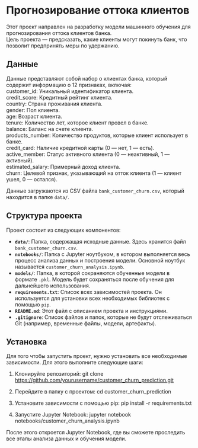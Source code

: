 # Прогнозирование оттока клиентов

Этот проект направлен на разработку модели машинного обучения для прогнозирования оттока клиентов банка.  
Цель проекта — предсказать, какие клиенты могут покинуть банк, что позволит предпринять меры по удержанию.

## Данные
Данные представляют собой набор о клиентах банка, который содержит информацию о 12 признаках, включая:    
customer_id: Уникальный идентификатор клиента.  
credit_score: Кредитный рейтинг клиента.  
country: Страна проживания клиента.  
gender: Пол клиента.  
age: Возраст клиента.  
tenure: Количество лет, которое клиент провел в банке.  
balance: Баланс на счете клиента.  
products_number: Количество продуктов, которые клиент использует в банке.  
credit_card: Наличие кредитной карты (0 — нет, 1 — есть).  
active_member: Статус активного клиента (0 — неактивный, 1 — активный).  
estimated_salary: Примерный доход клиента.  
churn: Целевой признак, указывающий на отток клиента (1 — клиент ушел, 0 — остался).  
  
Данные загружаются из CSV файла `bank_customer_churn.csv`, который находится в папке `data/`.

## Структура проекта
Проект состоит из следующих компонентов:

- **`data/`**: Папка, содержащая исходные данные. Здесь хранится файл `bank_customer_churn.csv`.
- **`notebooks/`**: Папка с Jupyter ноутбуком, в котором выполняется весь процесс анализа данных и построения модели. Основной ноутбук называется `customer_churn_analysis.ipynb`.
- **`models/`**: Папка, в которой сохраняются обученные модели в формате `.pkl`. Модель будет сохраняться после обучения для дальнейшего использования.
- **`requirements.txt`**: Список всех зависимостей проекта. Он используется для установки всех необходимых библиотек с помощью `pip`.
- **`README.md`**: Этот файл с описанием проекта и инструкциями.
- **`.gitignore`**: Список файлов и папок, которые не будут отслеживаться Git (например, временные файлы, модели, артефакты).

## Установка

Для того чтобы запустить проект, нужно установить все необходимые зависимости. Для этого выполните следующие шаги:

1. Клонируйте репозиторий:
   git clone https://github.com/yourusername/customer_churn_prediction.git

2. Перейдите в папку с проектом:
   cd customer_churn_prediction

3. Установите зависимости с помощью pip:
   pip install -r requirements.txt

4. Запустите Jupyter Notebook:
   jupyter notebook notebooks/customer_churn_analysis.ipynb

После этого откроется Jupyter Notebook, где вы сможете проследить все этапы анализа данных и обучения модели.
